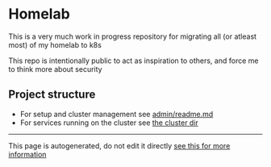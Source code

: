 # Homelab
This is a very much work in progress repository for migrating all (or atleast most) of my homelab to k8s

This repo is intentionally public to act as inspiration to others, and force me to think more about security

## Project structure
- For setup and cluster management see [admin/readme.md](https://github.com/AndersBallegaard/homelab-k8s/blob/main/admin/readme.md)
- For services running on the cluster see [the cluster dir](https://github.com/AndersBallegaard/homelab-k8s/tree/main/cluster)




---
This page is autogenerated, do not edit it directly [see this for more information](https://homelab.anderstb.dk/info/docs/)